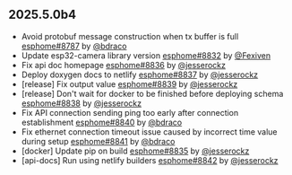 ## 2025.5.0b4

- Avoid protobuf message construction when tx buffer is full [esphome#8787](https://github.com/esphome/esphome/pull/8787) by [@bdraco](https://github.com/bdraco)
- Update esp32-camera library version [esphome#8832](https://github.com/esphome/esphome/pull/8832) by [@Fexiven](https://github.com/Fexiven)
- Fix api doc homepage [esphome#8836](https://github.com/esphome/esphome/pull/8836) by [@jesserockz](https://github.com/jesserockz)
- Deploy doxygen docs to netlify [esphome#8837](https://github.com/esphome/esphome/pull/8837) by [@jesserockz](https://github.com/jesserockz)
- [release] Fix output value [esphome#8839](https://github.com/esphome/esphome/pull/8839) by [@jesserockz](https://github.com/jesserockz)
- [release] Don't wait for docker to be finished before deploying schema [esphome#8838](https://github.com/esphome/esphome/pull/8838) by [@jesserockz](https://github.com/jesserockz)
- Fix API connection sending ping too early after connection establishment [esphome#8840](https://github.com/esphome/esphome/pull/8840) by [@bdraco](https://github.com/bdraco)
- Fix ethernet connection timeout issue caused by incorrect time value during setup [esphome#8841](https://github.com/esphome/esphome/pull/8841) by [@bdraco](https://github.com/bdraco)
- [docker] Update pip on build [esphome#8835](https://github.com/esphome/esphome/pull/8835) by [@jesserockz](https://github.com/jesserockz)
- [api-docs] Run using netlify builders [esphome#8842](https://github.com/esphome/esphome/pull/8842) by [@jesserockz](https://github.com/jesserockz)

